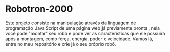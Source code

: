 # Robotron-2000
Este projeto consiste na manipulação através da linguagem de programação Java Script de uma página web já previamente pronta , nela você pode "montar" seu robô e pode ver as características que ele possuirá após a montagem, como força, energia, poder e velocidade. Vamos lá, entre no meu repositório e crie já o seu próprio robô.
